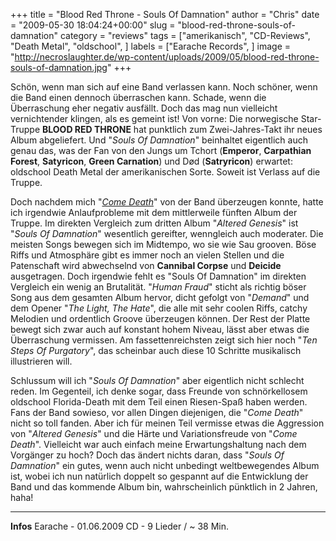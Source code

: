 +++
title = "Blood Red Throne - Souls Of Damnation"
author = "Chris"
date = "2009-05-30 18:04:24+00:00"
slug = "blood-red-throne-souls-of-damnation"
category = "reviews"
tags = ["amerikanisch", "CD-Reviews", "Death Metal", "oldschool", ]
labels = ["Earache Records", ]
image = "http://necroslaughter.de/wp-content/uploads/2009/05/blood-red-throne-souls-of-damnation.jpg"
+++

Schön, wenn man sich auf eine Band verlassen kann. Noch schöner, wenn die Band einen dennoch überraschen kann. Schade, wenn die Überraschung eher negativ ausfällt. Doch das mag nun vielleicht vernichtender klingen, als es gemeint ist!
Von vorne: Die norwegische Star-Truppe **BLOOD RED THRONE** hat punktlich zum Zwei-Jahres-Takt ihr neues Album abgeliefert. Und "_Souls Of Damnation_" beinhaltet eigentlich auch genau das, was der Fan von den Jungs um Tchort (**Emperor**, **Carpathian Forest**, **Satyricon**, **Green Carnation**) und Død (**Satryricon**) erwartet: oldschool Death Metal der amerikanischen Sorte. Soweit ist Verlass auf die Truppe.

Doch nachdem mich "<a href="http://necroslaughter.de/2008/10/blood-red-throne-come-death/">_Come Death_</a>" von der Band überzeugen konnte, hatte ich irgendwie Anlaufprobleme mit dem mittlerweile fünften Album der Truppe. Im direkten Vergleich zum dritten Album "_Altered Genesis_" ist "_Souls Of Damnation_" wesentlich gereifter, wenngleich auch moderater. Die meisten Songs bewegen sich im Midtempo, wo sie wie Sau grooven. Böse Riffs und Atmosphäre gibt es immer noch an vielen Stellen und die Patenschaft wird abwechselnd von **Cannibal Corpse** und **Deicide** ausgetragen. Doch irgendwie fehlt es "Souls Of Damnation" im direkten Vergleich ein wenig an Brutalität.
"_Human Fraud_" sticht als richtig böser Song aus dem gesamten Album hervor, dicht gefolgt von "_Demand_" und dem Opener "_The Light, The Hate_", die alle mit sehr coolen Riffs, catchy Melodien und ordentlich Groove überzeugen können. Der Rest der Platte bewegt sich zwar auch auf konstant hohem Niveau, lässt aber etwas die Überraschung vermissen. Am fassettenreichsten zeigt sich hier noch "_Ten Steps Of Purgatory_", das scheinbar auch diese 10 Schritte musikalisch illustrieren will.

Schlussum will ich "_Souls Of Damnation_" aber eigentlich nicht schlecht reden. Im Gegenteil, ich denke sogar, dass Freunde von schnörkellosem oldschool Florida-Death mit dem Teil einen Riesen-Spaß haben werden. Fans der Band sowieso, vor allen Dingen diejenigen, die "_Come Death_" nicht so toll fanden. Aber ich für meinen Teil vermisse etwas die Aggression von "_Altered Genesis_" und die Härte und Variationsfreude von "_Come Death_". Vielleicht war auch einfach meine Erwartungshaltung nach dem Vorgänger zu hoch? Doch das ändert nichts daran, dass "_Souls Of Damnation_" ein gutes, wenn auch nicht unbedingt weltbewegendes Album ist, wobei ich nun natürlich doppelt so gespannt auf die Entwicklung der Band und das kommende Album bin, wahrscheinlich pünktlich in 2 Jahren, haha!






---
**Infos**
Earache - 01.06.2009
CD - 9 Lieder / ~ 38 Min.

